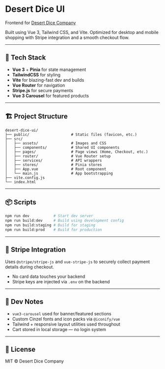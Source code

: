 # Desert Dice UI

Frontend for [Desert Dice Company](https://desertdiceco.com)

Built using Vue 3, Tailwind CSS, and Vite. Optimized for desktop and mobile shopping with Stripe integration and a smooth checkout flow.

---

## 🧰 Tech Stack

- **Vue 3** + **Pinia** for state management
- **TailwindCSS** for styling
- **Vite** for blazing-fast dev and builds
- **Vue Router** for navigation
- **Stripe.js** for secure payments
- **Vue 3 Carousel** for featured products

---

## 🏗️ Project Structure

```
desert-dice-ui/
├── public/                   # Static files (favicon, etc.)
├── src/
│   ├── assets/               # Images and CSS
│   ├── components/           # Shared UI components
│   ├── pages/                # Page views (Home, Checkout, etc.)
│   ├── router/               # Vue Router setup
│   ├── services/             # API wrappers
│   ├── stores/               # Pinia stores
│   ├── App.vue               # Root component
│   └── main.js               # App bootstrapping
├── vite.config.js
└── index.html
```

---

## 📦 Scripts

```bash
npm run dev           # Start dev server
npm run build:dev     # Build using development config
npm run build:staging # Build for staging
npm run build:prod    # Build for production
```

---

## 🔐 Stripe Integration

Uses `@stripe/stripe-js` and `vue-stripe-js` to securely collect payment details during checkout.

- No card data touches your backend
- Stripe keys are injected via `.env` on the backend

---

## 🧪 Dev Notes

- `vue3-carousel` used for banner/featured sections
- Custom Cinzel fonts and icon packs via `@iconify/vue`
- Tailwind + responsive layout utilities used throughout
- Cart stored in local storage — no login system

---

## 📝 License

MIT © Desert Dice Company
